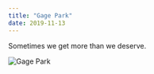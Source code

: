 ```yaml
---
title: "Gage Park"
date: 2019-11-13
---
```


Sometimes we get more than we deserve.

<img src="@root/files/2019/11/gage-park.jpg" alt="Gage Park" class="centered">
